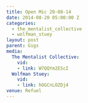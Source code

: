 ```yaml
---
title: Open Mic 20-08-14
date: 2014-08-20 05:00:00 Z
categories:
  - the_mentalist_collective
  - wolfman_stuey
layout: post
parent: Gigs
media:
  The Mentalist Collective:
    vid:
    - link: W7QQYm2EScI
  Wolfman Stuey:
    vid:
    - link: hOGCnLOZDj4
venue: Refuel
---
```


